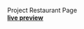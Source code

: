 Project Restaurant Page    
**[live preview](https://anuraguranw3.github.io/Project-Restaurant-Page/)**
